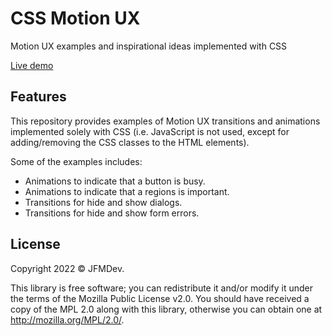 # CSS Motion UX

Motion UX examples and inspirational ideas implemented with CSS

[Live demo](https://jfmdev.github.io/css-motion-ux/)

## Features

This repository provides examples of Motion UX transitions and animations implemented solely with CSS (i.e. JavaScript is not used, except for adding/removing the CSS classes to the HTML elements).

Some of the examples includes:

- Animations to indicate that a button is busy.
- Animations to indicate that a regions is important.
- Transitions for hide and show dialogs.
- Transitions for hide and show form errors.

## License

Copyright 2022 © JFMDev.

This library is free software; you can redistribute it and/or modify it under the terms of the Mozilla Public License v2.0. 
You should have received a copy of the MPL 2.0 along with this library, otherwise you can obtain one at <http://mozilla.org/MPL/2.0/>.

